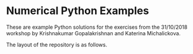 # Numerical Python Examples

These are example Python solutions for the exercises from the 31/10/2018 workshop by
Krishnakumar Gopalakrishnan and Katerina Michalickova.

The layout of the repository is as follows.


